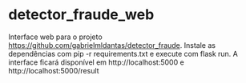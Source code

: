 # detector_fraude_web

Interface web para o projeto https://github.com/gabrielmldantas/detector_fraude.
Instale as dependências com pip -r requirements.txt e execute com flask run.
A interface ficará disponível em http://localhost:5000 e http://localhost:5000/result
